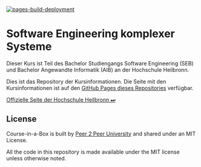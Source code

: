 [![pages-build-deployment](https://github.com/aheil/seks/actions/workflows/pages/pages-build-deployment/badge.svg)](https://github.com/aheil/seks/actions/workflows/pages/pages-build-deployment)

# Software Engineering komplexer Systeme

Dieser Kurs ist Teil des Bachelor Studiengangs Software Engineering (SEB) und Bachelor Angewandte Informatik (AIB) an der Hochschule Heilbronn.

Dies ist das Repository der Kursinformationen. Die Seite mit den Kursinformationen ist auf den [GitHub Pages dieses Repositories](https://aheil.github.io/seks/) verfügbar.

[Offizielle Seite der Hochschule Heilbronn ⏭](https://www.hs-heilbronn.de/seks)

## License

Course-in-a-Box is built by [Peer 2 Peer University](https://www.p2pu.org) and shared under an MIT License.

All the code in this repository is made available under the MIT license unless otherwise noted.


<!-- 
# Advanced Software Engineering (Software Engineering komplexer Systeme)

This course is being taught as a part of the Bachelor Software Engineering at Heilbronn University for Applied Sciences in Germany. 

[Go to the official Website ⏭](https://www.hs-heilbronn.de/seks)

---
Course-in-a-Box is built by [Peer 2 Peer University](https://www.p2pu.org) and shared under an MIT License.

Course content ("Modules") are shared under a [CC BY-SA 4.0 license](https://creativecommons.org/licenses/by-sa/4.0/).

-->
